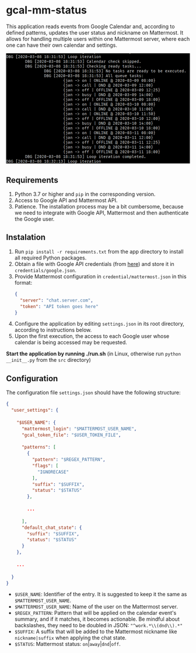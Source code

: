 # gcal-mm-status

This application reads events from Google Calendar and, according to defined patterns, updates the user status and nickname
on Mattermost. It allows for handling multiple users within one Mattermost server, where each one can have their own calendar 
and settings.

![](docs/screenshot.png)

## Requirements

1. Python 3.7 or higher and `pip` in the corresponding version.
2. Access to Google API and Mattermost API.
3. Patience. The installation process may be a bit cumbersome, because we need to integrate with Google API, Mattermost and then authenticate
the Google user. 

## Instalation

1. Run `pip install -r requirements.txt` from the app directory to install all required Python packages.
1. Obtain a file with Google API credentials (from [here](https://developers.google.com/calendar/quickstart/python)) 
    and store it in `credentials/google.json`.
2. Provide Mattermost configuration in `credential/mattermost.json` in this format:
    ```json
    {
      "server": "chat.server.com",
      "token": "API token goes here"
    }
    ```
3. Configure the application by editing `settings.json` in its root directory, according to instructions below.
4. Upon the first execution, the access to each Google user whose calendar is being accessed may be requested.

**Start the application by running ./run.sh** (in Linux, otherwise run `python __init__.py` from the `src` directory)

## Configuration

The configuration file `settings.json` should have the following structure:
```json
{
  "user_settings": {

    "$USER_NAME": {
      "mattermost_login": "$MATTERMOST_USER_NAME",
      "gcal_token_file": "$USER_TOKEN_FILE",

      "patterns": [
        {
          "pattern": "$REGEX_PATTERN",
          "flags": [
            "IGNORECASE"
          ],
          "suffix": "$SUFFIX",
          "status": "$STATUS"
        },

        ...

      ],
      "default_chat_state": {
        "suffix": "$SUFFIX",
        "status": "$STATUS"
      }
    },

    ...

  }
}
```

- `$USER_NAME`: Identifier of the entry. It is suggested to keep it the same as `$MATTERMOST_USER_NAME`.
- `$MATTERMOST_USER_NAME`: Name of the user on the Mattermost server.
- `$REGEX_PATTERN`: Pattern that will be applied on the calendar event's summary, and if it matches, it becomes actionable.
     Be mindful about backslashes, they need to be doubled in JSON: `"^work.*\\(dnd\\).*"`
- `$SUFFIX`: A suffix that will be added to the Mattermost nickname like `nickname|suffix` when applying the chat state.
- `$STATUS`: Mattermost status: `on`|`away`|`dnd`|`off`.

